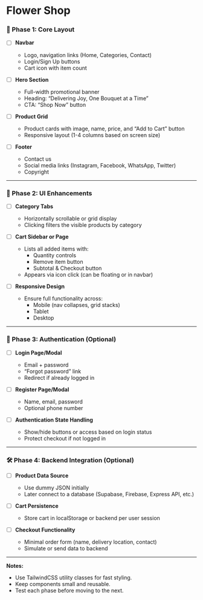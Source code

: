 # Flower Shop

### 🌼 Phase 1: Core Layout

- [ ] **Navbar**
  - Logo, navigation links (Home, Categories, Contact)
  - Login/Sign Up buttons
  - Cart icon with item count

- [ ] **Hero Section**
  - Full-width promotional banner
  - Heading: “Delivering Joy, One Bouquet at a Time”
  - CTA: “Shop Now” button

- [ ] **Product Grid**
  - Product cards with image, name, price, and “Add to Cart” button
  - Responsive layout (1-4 columns based on screen size)

- [ ] **Footer**
  - Contact us 
  - Social media links (Instagram, Facebook, WhatsApp, Twitter)
  - Copyright 

---

### 🪻 Phase 2: UI Enhancements

- [ ] **Category Tabs**
  - Horizontally scrollable or grid display
  - Clicking filters the visible products by category

- [ ] **Cart Sidebar or Page**
  - Lists all added items with:
    - Quantity controls
    - Remove item button
    - Subtotal & Checkout button
  - Appears via icon click (can be floating or in navbar)

- [ ] **Responsive Design**
  - Ensure full functionality across:
    - Mobile (nav collapses, grid stacks)
    - Tablet
    - Desktop

---

### 🔐 Phase 3: Authentication (Optional)

- [ ] **Login Page/Modal**
  - Email + password
  - “Forgot password” link
  - Redirect if already logged in

- [ ] **Register Page/Modal**
  - Name, email, password
  - Optional phone number

- [ ] **Authentication State Handling**
  - Show/hide buttons or access based on login status
  - Protect checkout if not logged in

---

### 🛠️ Phase 4: Backend Integration (Optional)

- [ ] **Product Data Source**
  - Use dummy JSON initially
  - Later connect to a database (Supabase, Firebase, Express API, etc.)

- [ ] **Cart Persistence**
  - Store cart in localStorage or backend per user session

- [ ] **Checkout Functionality**
  - Minimal order form (name, delivery location, contact)
  - Simulate or send data to backend

---

**Notes:**
- Use TailwindCSS utility classes for fast styling.
- Keep components small and reusable.
- Test each phase before moving to the next.

